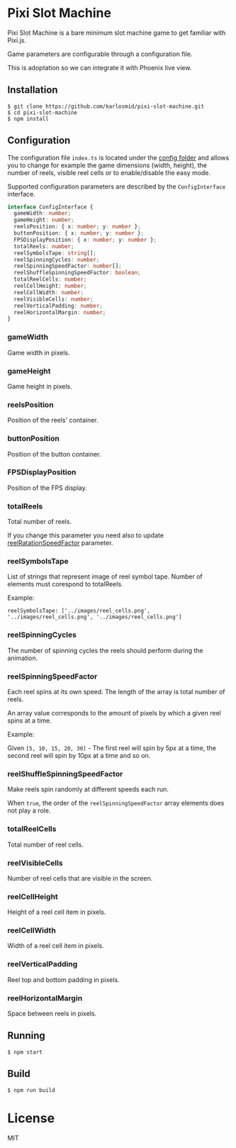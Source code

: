 # Pixi Slot Machine

Pixi Slot Machine is a bare minimum slot machine game to get familiar with Pixi.js. 

Game parameters are configurable through a configuration file.

This is adoptation so we can integrate it with Phoenix live view.

## Installation

```
$ git clone https://github.com/karlosmid/pixi-slot-machine.git
$ cd pixi-slot-machine
$ npm install
```

## Configuration

The configuration file `index.ts` is located under the [config folder](./src/config) and allows you to change for 
example the game dimensions (width, height), the number of reels, visible reel cells or to enable/disable the easy mode.

Supported configuration parameters are described by the `ConfigInterface` interface.

```typescript
interface ConfigInterface {
  gameWidth: number;
  gameHeight: number;
  reelsPosition: { x: number; y: number };
  buttonPosition: { x: number; y: number };
  FPSDisplayPosition: { x: number; y: number };
  totalReels: number;
  reelSymbolsTape: string[];
  reelSpinningCycles: number;
  reelSpinningSpeedFactor: number[];
  reelShuffleSpinningSpeedFactor: boolean;
  totalReelCells: number;
  reelCellHeight: number;
  reelCellWidth: number;
  reelVisibleCells: number;
  reelVerticalPadding: number;
  reelHorizontalMargin: number;
}
```

### gameWidth

Game width in pixels.

### gameHeight

Game height in pixels.

### reelsPosition 

Position of the reels' container.

### buttonPosition

Position of the button container.

### FPSDisplayPosition

Position of the FPS display.

### totalReels

Total number of reels. 

If you change this parameter you need also to update [reelRatationSpeedFactor](#reelrotationspeedfactor) parameter.

### reelSymbolsTape

List of strings that represent image of reel symbol tape. Number of elements must corespond to totalReels.

Example:

`reelSymbolsTape: ['../images/reel_cells.png', '../images/reel_cells.png', '../images/reel_cells.png']`

### reelSpinningCycles

The number of spinning cycles the reels should perform during the animation.

### reelSpinningSpeedFactor

Each reel spins at its own speed. The length of the array is total number of reels.
 
An array value corresponds to the amount of pixels by which a given reel spins at a time.

Example:

Given `[5, 10, 15, 20, 30]` - The first reel will spin by 5px at a time, the second reel will spin by 10px 
at a time and so on.

### reelShuffleSpinningSpeedFactor

Make reels spin randomly at different speeds each run.

When `true`, the order of the `reelSpinningSpeedFactor` array elements does not play a role.

### totalReelCells

Total number of reel cells.

### reelVisibleCells

Number of reel cells that are visible in the screen.

### reelCellHeight

Height of a reel cell item in pixels.

### reelCellWidth

Width of a reel cell item in pixels.

### reelVerticalPadding

Reel top and bottom padding in pixels. 

### reelHorizontalMargin

Space between reels in pixels.

## Running

```
$ npm start
```

## Build

```
$ npm run build
```

# License

MIT
